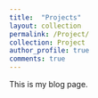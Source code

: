 ```yaml
---
title:  "Projects"
layout: collection
permalink: /Project/
collection: Project
author_profile: true
comments: true
---
```


This is my blog page.
